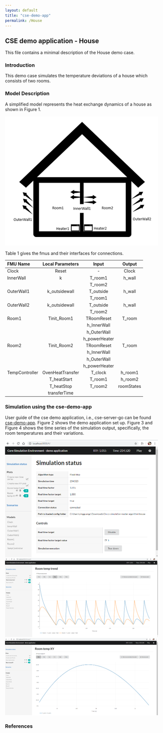 ```yaml
---
layout: default
title: "cse-demo-app"
permalink: /House
---
```


## CSE demo application - House
This file contains a minimal description of the House demo case.

### Introduction
This demo case simulates the temperature deviations of a house which consists of two rooms.  

### Model Description
A simplified model represents the heat exchange dynamics of a house as shown in Figure 1.  

![foo](/assets/img/HouseFig1.png "Figure 1")

Table 1 gives the fmus and their interfaces for connections.  

| FMU Name      | Local Parameters    | Input      | Output        |
| :---          |:---:                | :---:      | :---:         |
| Clock         | Reset               | -          | Clock      |
| InnerWall     |k            | T_room1    | h_wall        |
|     |           |  T_room2     |       |
| OuterWall1     |   k_outsidewall       | T_outside     | h_wall        |
|        |         | T_room1       |       |
| OuterWall2     |   k_outsidewall       | T_outside     | h_wall        |
|        |         | T_room2       |       |
| Room1    |   Tinit_Room1     | TRoomReset    | T_room       |
|        |         | h_InnerWall     |       |
|        |         | h_OuterWall    |       |
|        |         | h_powerHeater    |       |
| Room2    |   Tinit_Room2     | TRoomReset    | T_room       |
|        |         | h_InnerWall     |       |
|        |         | h_OuterWall    |       |
|        |         | h_powerHeater    |       |
| TempController    |   OvenHeatTransfer     | T_clock    |h_room1      |
|        |    T_heatStart     | T_room1     |    h_room2   |
|        |    T_heatStop     | T_room2    |    roomStates   |
|        |    transferTime     |    |       |

### Simulation using the cse-demo-app

User guide of the cse demo application, i.e., cse-server-go can be found [cse-demo-app](./cse-demo-app.md). Figure 2 shows the demo application set up. Figure 3 and Figure 4 shows the time series of the simulation output, specifically, the room temperatures and their variations.

![foo](/assets/img/HouseFig2.png "Figure 2")
![foo](/assets/img/HouseFig3.png "Figure 3")
![foo](/assets/img/HouseFig4.png "Figure 4")

### References
